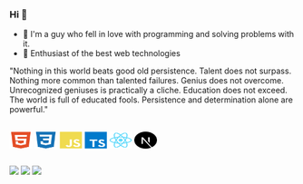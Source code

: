### Hi 👋
- 🤞 I'm a guy who fell in love with programming and solving problems with it.
- 🧠 Enthusiast of the best web technologies

"Nothing in this world beats good old persistence. Talent does not surpass. Nothing more common than talented failures. Genius does not overcome. Unrecognized geniuses is practically a cliche. Education does not exceed. The world is full of educated fools. Persistence and determination alone are powerful."
  
 <div style="display: inline_block"><br>
  <img align="center" alt="Ton-HTML" height="30" width="40" src="https://raw.githubusercontent.com/devicons/devicon/master/icons/html5/html5-plain.svg">
  <img align="center" alt="Ton-CSS" height="30" width="40" src="https://raw.githubusercontent.com/devicons/devicon/master/icons/css3/css3-plain.svg">
  <img align="center" alt="Ton-Js" height="30" width="40" src="https://raw.githubusercontent.com/devicons/devicon/master/icons/javascript/javascript-plain.svg">
  <img align="center" alt="Ton-Ts" height="30" width="40" src="https://raw.githubusercontent.com/devicons/devicon/master/icons/typescript/typescript-plain.svg">
  <img align="center" alt="Ton-React" height="30" width="40" src="https://raw.githubusercontent.com/devicons/devicon/master/icons/react/react-original.svg">
  <img align="center" alt="Ton-Next" height="30" width="40" src="https://raw.githubusercontent.com/devicons/devicon/master/icons/nextjs/nextjs-original.svg">
</div>
  
##
 
<div> 
  <a href="https://instagram.com/tonrdrigues" target="_blank"><img src="https://img.shields.io/badge/-@tonrdrigues-%23E4405F?style=for-the-badge&logo=instagram&logoColor=white" target="_blank"></a>
  <a href = "mailto:wr_rodrigues@outlook.com.br"><img src="https://img.shields.io/badge/-wr_rodrigues@outlook.com.br-%23333?style=for-the-badge&logo=gmail&logoColor=white" target="_blank"></a>
  <a href="https://www.linkedin.com/in/wellingtonrodriguesbr/" target="_blank"><img src="https://img.shields.io/badge/-Wellington Rodrigues-%230077B5?style=for-the-badge&logo=linkedin&logoColor=white" target="_blank"></a> 
</div>
